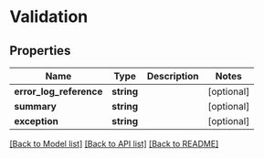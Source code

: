 # Validation

## Properties
Name | Type | Description | Notes
------------ | ------------- | ------------- | -------------
**error_log_reference** | **string** |  | [optional] 
**summary** | **string** |  | [optional] 
**exception** | **string** |  | [optional] 

[[Back to Model list]](../README.md#documentation-for-models) [[Back to API list]](../README.md#documentation-for-api-endpoints) [[Back to README]](../README.md)



